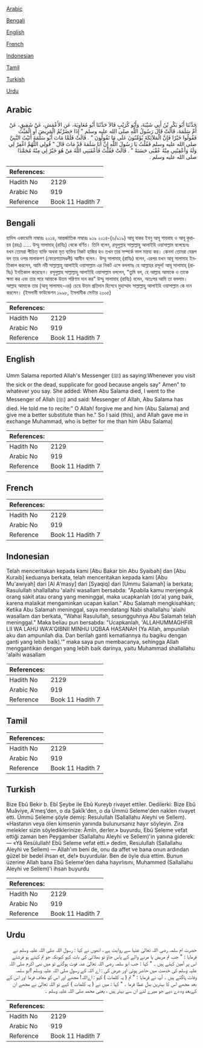 [Arabic](#arabic)

[Bengali](#bengali)

[English](#english)

[French](#french)

[Indonesian](#indonesian)

[Tamil](#tamil)

[Turkish](#turkish)

[Urdu](#urdu)

## Arabic


<div dir="rtl" lang="ar" style={{fontSize:'larger',backgroundColor:'#f8f9fa',padding:20}}>
حَدَّثَنَا أَبُو بَكْرِ بْنُ أَبِي شَيْبَةَ، وَأَبُو كُرَيْبٍ قَالاَ حَدَّثَنَا أَبُو مُعَاوِيَةَ، عَنِ الأَعْمَشِ، عَنْ شَقِيقٍ، عَنْ أُمِّ سَلَمَةَ، قَالَتْ قَالَ رَسُولُ اللَّهِ صلى الله عليه وسلم ‏"‏ إِذَا حَضَرْتُمُ الْمَرِيضَ أَوِ الْمَيِّتَ فَقُولُوا خَيْرًا فَإِنَّ الْمَلاَئِكَةَ يُؤَمِّنُونَ عَلَى مَا تَقُولُونَ ‏"‏ ‏.‏ قَالَتْ فَلَمَّا مَاتَ أَبُو سَلَمَةَ أَتَيْتُ النَّبِيَّ صلى الله عليه وسلم فَقُلْتُ يَا رَسُولَ اللَّهِ إِنَّ أَبَا سَلَمَةَ قَدْ مَاتَ قَالَ ‏"‏ قُولِي اللَّهُمَّ اغْفِرْ لِي وَلَهُ وَأَعْقِبْنِي مِنْهُ عُقْبَى حَسَنَةً ‏"‏ ‏.‏ قَالَتْ فَقُلْتُ فَأَعْقَبَنِي اللَّهُ مَنْ هُوَ خَيْرٌ لِي مِنْهُ مُحَمَّدًا صلى الله عليه وسلم ‏.‏
</div>
<div style={{backgroundColor:'#f8f9fa',padding:20, marginBottom: 10}}><table> <thead> <tr> <th>References:</th> <th></th> </tr> </thead> <tbody><tr><td>Hadith No</td><td>2129</td></tr><tr><td>Arabic No</td><td>919</td></tr><tr><td>Reference</td><td>Book 11 Hadith 7</td></tr></tbody></table></div>

## Bengali


<div dir="ltr" lang="bn" style={{fontSize:'larger',backgroundColor:'#f8f9fa',padding:20}}>
হাদিস একাডেমি নাম্বারঃ ২০১৪, আন্তর্জাতিক নাম্বারঃ ৯১৯ ২০১৪-(৬/৯১৯) আবূ বাকর ইবনু আবূ শায়বাহ ও আবূ কুরায়ব (রহঃ) ..... উম্মু সালামাহ্ (রাযিঃ) থেকে বর্ণিত। তিনি বলেন, রসূলুল্লাহ সাল্লাল্লাহু আলাইহি ওয়াসাল্লাম বলেছেনঃ যখন তোমরা পীড়িত ব্যক্তি অথবা মৃত ব্যক্তির নিকট হাজির হও তখন তার সম্পর্কে ভাল মন্তব্য কর। কেননা তোমরা যেরূপ বল তার ওপর মালাকগণ (ফেরেশতামণ্ডলী) আমীন বলেন। উম্মু সালামাহ্ (রাযিঃ) বলেন, এরপর যখন আবূ সালামাহ ইনতিকাল করলেন, আমি নবী সাল্লাল্লাহু আলাইহি ওয়াসাল্লাম এর নিকট এসে বললামঃ হে আল্লাহর রসূল! আবূ সালামাহ্ (রাযিঃ) ইনতিকাল করেছেন। রসূলুল্লাহ সাল্লাল্লাহু আলাইহি ওয়াসাল্লাম বললেন, "তুমি বল, হে আল্লাহ আমাকে ও তাকে ক্ষমা কর এবং তার পরে আমাকে উত্তম পরিণাম দান কর" উম্মু সালামাহ (রাযিঃ) বলেন, অতঃপর আমি তা বললাম। আল্লাহ আমাকে তার (আবূ সালামাহ-এর) চেয়ে উত্তম প্রতিদান হিসেবে মুহাম্মাদ সাল্লাল্লাহু আলাইহি ওয়াসাল্লাম কে দান করলেন। (ইসলামী ফাউন্ডেশন ১৯৯৮, ইসলামীক সেন্টার ২০০৫)
</div>
<div style={{backgroundColor:'#f8f9fa',padding:20, marginBottom: 10}}><table> <thead> <tr> <th>References:</th> <th></th> </tr> </thead> <tbody><tr><td>Hadith No</td><td>2129</td></tr><tr><td>Arabic No</td><td>919</td></tr><tr><td>Reference</td><td>Book 11 Hadith 7</td></tr></tbody></table></div>

## English


<div dir="ltr" lang="en" style={{fontSize:'larger',backgroundColor:'#f8f9fa',padding:20}}>
Umm Salama reported Allah's Messenger (ﷺ) as saying:Whenever you visit the sick or the dead, supplicate for good because angels say" Amen" to whatever you say. She added: When Abu Salama died, I went to the Messenger of Allah (ﷺ) and said: Messenger of Allah, Abu Salama has died. He told me to recite:" O Allah! forgive me and him (Abu Salama) and give me a better substitute than he." So I said (this), and Allah gave me in exchange Muhammad, who is better for me than him (Abu Salama)
</div>
<div style={{backgroundColor:'#f8f9fa',padding:20, marginBottom: 10}}><table> <thead> <tr> <th>References:</th> <th></th> </tr> </thead> <tbody><tr><td>Hadith No</td><td>2129</td></tr><tr><td>Arabic No</td><td>919</td></tr><tr><td>Reference</td><td>Book 11 Hadith 7</td></tr></tbody></table></div>

## French


<div dir="ltr" lang="fr" style={{fontSize:'larger',backgroundColor:'#f8f9fa',padding:20}}>

</div>
<div style={{backgroundColor:'#f8f9fa',padding:20, marginBottom: 10}}><table> <thead> <tr> <th>References:</th> <th></th> </tr> </thead> <tbody><tr><td>Hadith No</td><td>2129</td></tr><tr><td>Arabic No</td><td>919</td></tr><tr><td>Reference</td><td>Book 11 Hadith 7</td></tr></tbody></table></div>

## Indonesian


<div dir="ltr" lang="id" style={{fontSize:'larger',backgroundColor:'#f8f9fa',padding:20}}>
Telah menceritakan kepada kami [Abu Bakar bin Abu Syaibah] dan [Abu Kuraib] keduanya berkata, telah menceritakan kepada kami [Abu Mu'awiyah] dari [Al A'masy] dari [Syaqiq] dari [Ummu Salamah] ia berkata; Rasulullah shallallahu 'alaihi wasallam bersabda: "Apabila kamu menjenguk orang sakit atau orang yang meninggal, maka ucapkanlah (do'a) yang baik, karena malaikat mengaminkan ucapan kalian." Abu Salamah mengkisahkan; Ketika Abu Salamah meninggal, saya mendatangi Nabi shallallahu 'alaihi wasallam dan berkata, "Wahai Rasulullah, sesungguhnya Abu Salamah telah meninggal." Maka beliau pun bersabda: "Ucapkanlah, 'ALLAHUMMAGHFIR LII WA LAHU WA'A'QIBNII MINHU UQBAA HASANAH (Ya Allah, ampunilah aku dan ampunilah dia. Dan berilah ganti kematiannya itu bagiku dengan ganti yang lebih baik).'" maka saya pun membacanya, sehingga Allah menggantikan dengan yang lebih baik darinya, yaitu Muhammad shallallahu 'alaihi wasallam
</div>
<div style={{backgroundColor:'#f8f9fa',padding:20, marginBottom: 10}}><table> <thead> <tr> <th>References:</th> <th></th> </tr> </thead> <tbody><tr><td>Hadith No</td><td>2129</td></tr><tr><td>Arabic No</td><td>919</td></tr><tr><td>Reference</td><td>Book 11 Hadith 7</td></tr></tbody></table></div>

## Tamil


<div dir="ltr" lang="ta" style={{fontSize:'larger',backgroundColor:'#f8f9fa',padding:20}}>

</div>
<div style={{backgroundColor:'#f8f9fa',padding:20, marginBottom: 10}}><table> <thead> <tr> <th>References:</th> <th></th> </tr> </thead> <tbody><tr><td>Hadith No</td><td>2129</td></tr><tr><td>Arabic No</td><td>919</td></tr><tr><td>Reference</td><td>Book 11 Hadith 7</td></tr></tbody></table></div>

## Turkish


<div dir="ltr" lang="tr" style={{fontSize:'larger',backgroundColor:'#f8f9fa',padding:20}}>
Bize Ebû Bekir b. Ebî Şeybe ile Ebû Kureyb rivayet ettiler. Dedilerki: Bize Ebû Muâviye, A'meş'den, o da Şakîk'den, o da Ümmü Seleme'den naklen rivayet etti. Ümmü Seleme şöyle demiş: Resulullah (Sallallahu Aleyhi ve Sellem). «Hastanın veya ölen kimsenin yanında bulunursanız hayır söyleyin. Zira melekler sizin söylediklerinize: Âmîn, derler.» buyurdu, Ebû Seleme vefat ettiği zaman ben Peygamber (Sallallahu Aleyhi ve Sellem)'in yanına giderek: — «Yâ Resülullah! Ebû Seleme vefat etti.» dedim, Resulullah (Sallallahu Aleyhi ve Sellem) — Allah'ım beni de, onu da affet ve bana onun ardından güzel bir bedel ihsan et, de!» buyurdular. Ben de öyle dua ettim. Bunun üzerine Allah bana Ebû Seleme'den daha hayırlısını, Muhammed (Sallallahu Aleyhi ve Sellem)'i ihsan buyurdu
</div>
<div style={{backgroundColor:'#f8f9fa',padding:20, marginBottom: 10}}><table> <thead> <tr> <th>References:</th> <th></th> </tr> </thead> <tbody><tr><td>Hadith No</td><td>2129</td></tr><tr><td>Arabic No</td><td>919</td></tr><tr><td>Reference</td><td>Book 11 Hadith 7</td></tr></tbody></table></div>

## Urdu


<div dir="rtl" lang="ur" style={{fontSize:'larger',backgroundColor:'#f8f9fa',padding:20}}>
حضرت ام سلمہ رضی اللہ تعالیٰ عنہا سے روایت ہے ، انھوں نے کہا : رسول اللہ صلی اللہ علیہ وسلم نے فرمایا : " جب تم مریض یا مرنے والے کے پاس جاؤ تو بھلائی کی بات کہو کیونکہ جو تم کہتے ہو فرشتے اس پر آمین کہتے ہیں ۔ " کہا : جب ابو سلمہ رضی اللہ تعالیٰ عنہ فوت ہوگئے تو میں نبی اکرم صلی اللہ علیہ وسلم کی خدمت میں حاضر ہوئی اور عرض کی : اے اللہ کے رسول صلی اللہ علیہ وسلم !ابو سلمہ وفات پاگئے ہیں ۔ آپ نے فرمایا : " تم ( یہ کلمات ) کہو : اےاللہ! مجھے اور اس کو معاف فرما اور اس کے بعد مجھے اس کا بہترین بدل عطا فرما ۔ " کہا : میں نے ( یہ کلمات ) کہے تو اللہ تعالیٰ نے مجھے ان کےبعد وہ دے دیے جو میرے لئے ان سے بہتر ہیں ، یعنی محمد صلی اللہ علیہ وسلم ۔
</div>
<div style={{backgroundColor:'#f8f9fa',padding:20, marginBottom: 10}}><table> <thead> <tr> <th>References:</th> <th></th> </tr> </thead> <tbody><tr><td>Hadith No</td><td>2129</td></tr><tr><td>Arabic No</td><td>919</td></tr><tr><td>Reference</td><td>Book 11 Hadith 7</td></tr></tbody></table></div>
